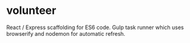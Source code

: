 # volunteer
React / Express scaffolding for ES6 code. Gulp task runner which uses browserify and nodemon for automatic refresh.
